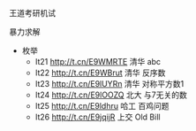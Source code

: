 王道考研机试

暴力求解

- 枚举
    - lt21 http://t.cn/E9WMRTE 清华 abc
    - lt22 http://t.cn/E9WBrut 清华 反序数
    - lt23 http://t.cn/E9lUYRn 清华 对称平方数1
    - lt24 http://t.cn/E9lOOZQ 北大 与7无关的数
    - lt25 http://t.cn/E9ldhru 哈工 百鸡问题
    - lt26 http://t.cn/E9jqijR 上交 Old Bill